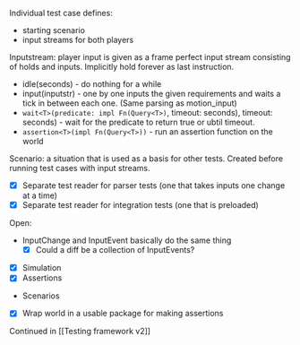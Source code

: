 Individual test case defines:
- starting scenario
- input streams for both players

Inputstream: player input is given as a frame perfect input stream consisting of holds and inputs. Implicitly hold forever as last instruction.
- idle(seconds) - do nothing for a while
- input(inputstr) - one by one inputs the given requirements and waits a tick in between each one. (Same parsing as motion_input)
- `wait<T>(predicate: impl Fn(Query<T>)`, timeout: seconds), timeout: seconds) - wait for the predicate to return true or ubtil timeout.
- `assertion<T>(impl Fn(Query<T>))` - run an assertion function on the world

Scenario: a situation that is used as a basis for other tests. Created before running test cases with input streams.

- [x] Separate test reader for parser tests (one that takes inputs one change at a time)
- [x] Separate test reader for integration tests (one that is preloaded)

Open:
- InputChange and InputEvent basically do the same thing
	- [x] Could a diff be a collection of InputEvents?
- [x] Simulation
- [x] Assertions
- Scenarios
- [x] Wrap world in a usable package for making assertions

Continued in [[Testing framework v2]]